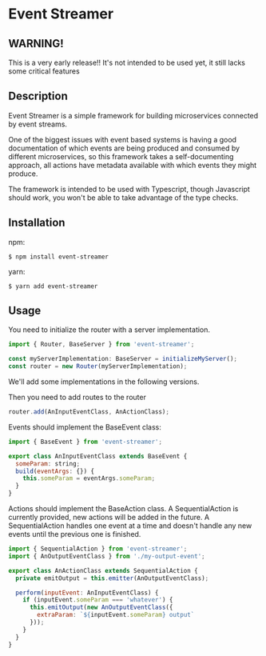 # Event Streamer

## WARNING!
This is a very early release!! It's not intended to be used yet, it still lacks
some critical features

## Description
Event Streamer is a simple framework for building microservices connected by event
streams.

One of the biggest issues with event based systems is having a good documentation
of which events are being produced and consumed by different microservices, so
this framework takes a self-documenting approach, all actions have metadata
available with which events they might produce.

The framework is intended to be used with Typescript, though Javascript should
work, you won't be able to take advantage of the type checks.

## Installation
npm:
```
$ npm install event-streamer
```
yarn:
```
$ yarn add event-streamer
```

## Usage

You need to initialize the router with a server implementation.
```js
import { Router, BaseServer } from 'event-streamer';

const myServerImplementation: BaseServer = initializeMyServer();
const router = new Router(myServerImplementation);
```

We'll add some implementations in the following versions.

Then you need to add routes to the router

```js
router.add(AnInputEventClass, AnActionClass);
```

Events should implement the BaseEvent class:
```js
import { BaseEvent } from 'event-streamer';

export class AnInputEventClass extends BaseEvent {
  someParam: string;
  build(eventArgs: {}) {
    this.someParam = eventArgs.someParam;
  }
}
```

Actions should implement the BaseAction class. A SequentialAction is currently
provided, new actions will be added in the future. A SequentialAction handles one
event at a time and doesn't handle any new events until the previous one is finished.
```js
import { SequentialAction } from 'event-streamer';
import { AnOutputEventClass } from './my-output-event';

export class AnActionClass extends SequentialAction {
  private emitOutput = this.emitter(AnOutputEventClass);

  perform(inputEvent: AnInputEventClass) {
    if (inputEvent.someParam === 'whatever') {
      this.emitOutput(new AnOutputEventClass({
        extraParam: `${inputEvent.someParam} output`
      }));
    }
  }
}
```
